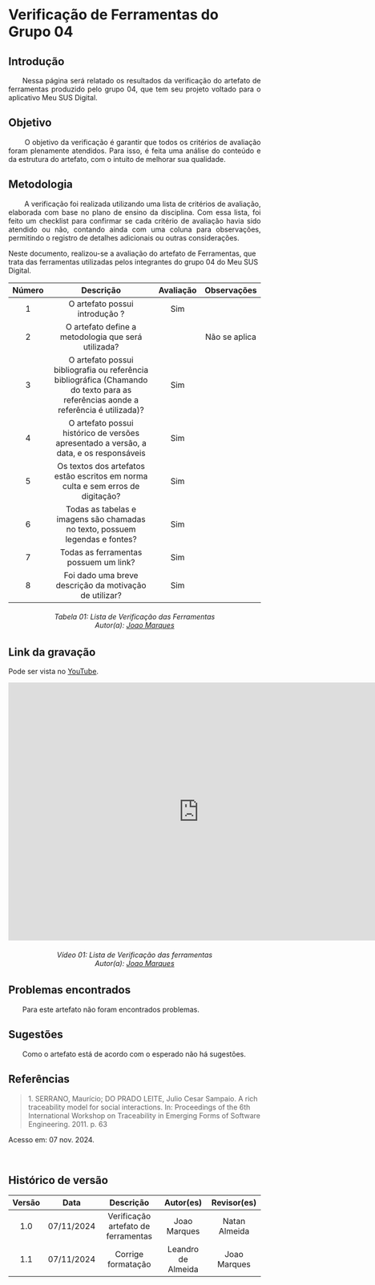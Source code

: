 # Verificação de Ferramentas do Grupo 04

## Introdução 
<p align="justify">&emsp;&emsp;Nessa página será relatado os resultados da verificação do artefato de ferramentas produzido pelo grupo 04, que tem seu projeto voltado para o aplicativo Meu SUS Digital.</p>

## Objetivo

<p align="justify">
&emsp;&emsp; O objetivo da verificação é garantir que todos os critérios de avaliação foram plenamente atendidos. Para isso, é feita uma análise do conteúdo e da estrutura do artefato, com o intuito de melhorar sua qualidade.
</p>

## Metodologia
<p align="justify">
&emsp;&emsp; A verificação foi realizada utilizando uma lista de critérios de avaliação, elaborada com base no plano de ensino da disciplina. Com essa lista, foi feito um checklist para confirmar se cada critério de avaliação havia sido atendido ou não, contando ainda com uma coluna para observações, permitindo o registro de detalhes adicionais ou outras considerações.

Neste documento, realizou-se a avaliação do artefato de Ferramentas, que trata das ferramentas utilizadas pelos integrantes do grupo 04 do Meu SUS Digital</a>.
</p>

<center>

| Número | Descrição | Avaliação | Observações | 
| :----: | :-------: | :-------: | :--------: | 
| 1 | O artefato possui introdução ?| Sim | |
| 2 | O artefato define a metodologia que será utilizada? |  | Não se aplica |
| 3 | O artefato possui bibliografia ou referência bibliográfica (Chamando do texto para as referências aonde a referência é utilizada)? | Sim | |
| 4 | O artefato possui histórico de versões apresentado a versão, a data, e os responsáveis | Sim | |
| 5 | Os textos dos artefatos estão escritos em norma culta e sem erros de digitação? | Sim | |
| 6 | Todas as tabelas e imagens são chamadas no texto, possuem legendas e fontes? | Sim | |
| 7 | Todas as ferramentas possuem um link? | Sim | |
| 8 | Foi dado uma breve descrição da motivação de utilizar? | Sim | |

</center>

<p align="justify">
<h6 align = "center"> Tabela 01: Lista de Verificação das Ferramentas
<br> Autor(a): <a href="https://github.com/jmarquees" target = "_blank">Joao Marques</a></h6>
</p>

## Link da gravação
Pode ser vista no [YouTube](https://youtu.be/biNe1jBMp8M?si=0Kk6IVkoVy5MAGGw).</p>

<center>
    <iframe width="760" height="515" src="https://www.youtube.com/embed/biNe1jBMp8M?si=R9oCkkZPzDJlgSRv" title="YouTube video player" frameborder="0" allow="accelerometer; autoplay; clipboard-write; encrypted-media; gyroscope; picture-in-picture; web-share" referrerpolicy="strict-origin-when-cross-origin" allowfullscreen></iframe>

<p align="justify">
<h6 align = "center"> Vídeo 01: Lista de Verificação das ferramentas
<br> Autor(a): <a href="https://github.com/jmarquees" target = "_blank">Joao Marques</a></h6>
</p>

</center>

## Problemas encontrados
<p align="justify">&emsp;&emsp;Para este artefato não foram encontrados problemas.</p>

## Sugestões
<p align="justify">&emsp;&emsp;Como o artefato está de acordo com o esperado não há sugestões.</p>

## Referências

> <p id="1">1. SERRANO, Maurício; DO PRADO LEITE, Julio Cesar Sampaio. A rich traceability model for social interactions. In: Proceedings of the 6th International Workshop on Traceability in Emerging Forms of Software Engineering. 2011. p. 63
   Acesso em: 07 nov. 2024.
</p>

<br>

## Histórico de versão

<center>

| Versão |    Data    |      Descrição       |  Autor(es) | Revisor(es) |
| :----: | :--------: | :------------------: | :-----: | :-----: |
|  1.0   | 07/11/2024 | Verificação artefato de ferramentas |  Joao Marques | Natan Almeida |
|  1.1   | 07/11/2024 | Corrige formatação |  Leandro de Almeida | Joao Marques |

</center>